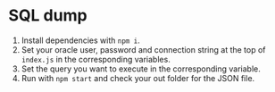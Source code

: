 # SQL dump

1. Install dependencies with `npm i`.
2. Set your oracle user, password and connection string at the top of `index.js` in the corresponding variables.
3. Set the query you want to execute in the corresponding variable.
4. Run with `npm start` and check your out folder for the JSON file.
